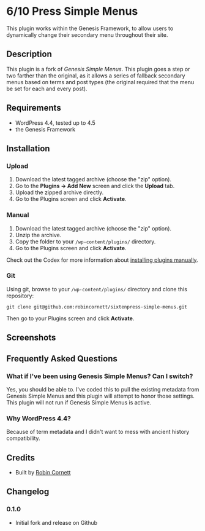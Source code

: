 # 6/10 Press Simple Menus

This plugin works within the Genesis Framework, to allow users to dynamically change their secondary menu throughout their site.

## Description

This plugin is a fork of *Genesis Simple Menus*. This plugin goes a step or two farther than the original, as it allows a series of fallback secondary menus based on terms and post types (the original required that the menu be set for each and every post).

## Requirements
* WordPress 4.4, tested up to 4.5
* the Genesis Framework

## Installation

### Upload

1. Download the latest tagged archive (choose the "zip" option).
2. Go to the __Plugins -> Add New__ screen and click the __Upload__ tab.
3. Upload the zipped archive directly.
4. Go to the Plugins screen and click __Activate__.

### Manual

1. Download the latest tagged archive (choose the "zip" option).
2. Unzip the archive.
3. Copy the folder to your `/wp-content/plugins/` directory.
4. Go to the Plugins screen and click __Activate__.

Check out the Codex for more information about [installing plugins manually](http://codex.wordpress.org/Managing_Plugins#Manual_Plugin_Installation).

### Git

Using git, browse to your `/wp-content/plugins/` directory and clone this repository:

`git clone git@github.com:robincornett/sixtenpress-simple-menus.git`

Then go to your Plugins screen and click __Activate__.

## Screenshots

## Frequently Asked Questions

### What if I've been using Genesis Simple Menus? Can I switch?

Yes, you should be able to. I've coded this to pull the existing metadata from Genesis Simple Menus and this plugin will attempt to honor those settings. This plugin will not run if Genesis Simple Menus is active.

### Why WordPress 4.4?

Because of term metadata and I didn't want to mess with ancient history compatibility.

## Credits

* Built by [Robin Cornett](http://robincornett.com/)

## Changelog

### 0.1.0
* Initial fork and release on Github
